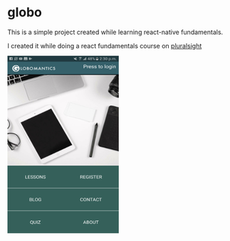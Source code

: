 # globo

This is a simple project created while learning react-native fundamentals.

I created it while doing a react fundamentals course on [pluralsight](https://www.pluralsight.com/)


<img src="Screenshot_20190613-143052.png" alt="App screenshot" width="250" height="400"/>
